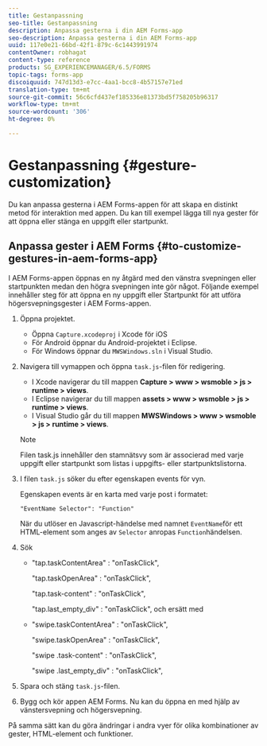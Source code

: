 ```yaml
---
title: Gestanpassning
seo-title: Gestanpassning
description: Anpassa gesterna i din AEM Forms-app
seo-description: Anpassa gesterna i din AEM Forms-app
uuid: 117e0e21-66bd-42f1-879c-6c1443991974
contentOwner: robhagat
content-type: reference
products: SG_EXPERIENCEMANAGER/6.5/FORMS
topic-tags: forms-app
discoiquuid: 747d13d3-e7cc-4aa1-bcc8-4b57157e71ed
translation-type: tm+mt
source-git-commit: 56c6cfd437ef185336e81373bd5f758205b96317
workflow-type: tm+mt
source-wordcount: '306'
ht-degree: 0%

---
```



# Gestanpassning {#gesture-customization}

Du kan anpassa gesterna i AEM Forms-appen för att skapa en distinkt metod för interaktion med appen. Du kan till exempel lägga till nya gester för att öppna eller stänga en uppgift eller startpunkt.

## Anpassa gester i AEM Forms {#to-customize-gestures-in-aem-forms-app}

I AEM Forms-appen öppnas en ny åtgärd med den vänstra svepningen eller startpunkten medan den högra svepningen inte gör något. Följande exempel innehåller steg för att öppna en ny uppgift eller Startpunkt för att utföra högersvepningsgester i AEM Forms-appen.

1. Öppna projektet.

   * Öppna `Capture.xcodeproj` i Xcode för iOS
   * För Android öppnar du Android-projektet i Eclipse.
   * För Windows öppnar du `MWSWindows.sln` i Visual Studio.

1. Navigera till vymappen och öppna `task.js`-filen för redigering.

   * I Xcode navigerar du till mappen **Capture > www > wsmoble > js > runtime > views**.
   * I Eclipse navigerar du till mappen **assets > www > wsmoble > js > runtime > views**.
   * I Visual Studio går du till mappen **MWSWindows > www > wsmoble > js > runtime > views**.

   >[!NOTE]
   >
   >Filen task.js innehåller den stamnätsvy som är associerad med varje uppgift eller startpunkt som listas i uppgifts- eller startpunktslistorna.

1. I filen `task.js` söker du efter egenskapen events för vyn.

   Egenskapen events är en karta med varje post i formatet:

   `"EventName Selector": "Function"`

   När du utlöser en Javascript-händelse med namnet `EventName`för ett HTML-element som anges av `Selector` anropas `Function`händelsen.

1. Sök

   * &quot;tap.taskContentArea&quot; : &quot;onTaskClick&quot;,

      &quot;tap.taskOpenArea&quot; : &quot;onTaskClick&quot;,

      &quot;tap.task-content&quot; : &quot;onTaskClick&quot;,

      &quot;tap.last_empty_div&quot; : &quot;onTaskClick&quot;,
   och ersätt med

   * &quot;swipe.taskContentArea&quot; : &quot;onTaskClick&quot;,

      &quot;swipe.taskOpenArea&quot; : &quot;onTaskClick&quot;,

      &quot;swipe .task-content&quot; : &quot;onTaskClick&quot;,

      &quot;swipe .last_empty_div&quot; : &quot;onTaskClick&quot;,


1. Spara och stäng `task.js`-filen.
1. Bygg och kör appen AEM Forms. Nu kan du öppna en med hjälp av vänstersvepning och högersvepning.

På samma sätt kan du göra ändringar i andra vyer för olika kombinationer av gester, HTML-element och funktioner.
